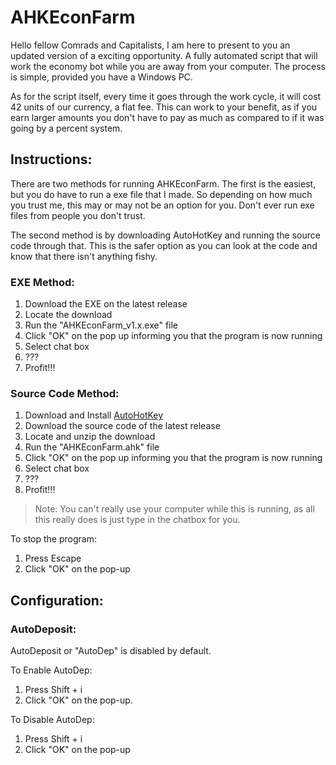 # AHKEconFarm
 
Hello fellow Comrads and Capitalists, I am here to present to you an updated version of a exciting opportunity. A fully automated script that will work the economy bot while you are away from your computer. The process is simple, provided you have a Windows PC.

As for the script itself, every time it goes through the work cycle, it will cost 42 units of our currency, a flat fee. This can work to your benefit, as if you earn larger amounts you don't have to pay as much as compared to if it was going by a percent system.


## Instructions:
There are two methods for running AHKEconFarm. The first is the easiest, but you do have to run a exe file that I made. So depending on how much you trust me, this may or may not be an option for you. Don't ever run exe files from people you don't trust.

The second method is by downloading AutoHotKey and running the source code through that. This is the safer option as you can look at the code and know that there isn't anything fishy.

### EXE Method:
 1. Download the EXE on the latest release
 2. Locate the download
 3. Run the "AHKEconFarm_v1.x.exe" file
 4. Click "OK" on the pop up informing you that the program is now running
 5. Select chat box
 6. ???
 7. Profit!!!


### Source Code Method:
 1. Download and Install [AutoHotKey](https://www.autohotkey.com/)
 2. Download the source code of the latest release
 3. Locate and unzip the download
 4. Run the "AHKEconFarm.ahk" file
 5. Click "OK" on the pop up informing you that the program is now running
 6. Select chat box
 7. ???
 8. Profit!!!
> Note: You can't really use your computer while this is running, as all this really does is just type in the chatbox for you.

To stop the program:
 1. Press Escape
 2. Click "OK" on the pop-up


## Configuration:
### AutoDeposit:
AutoDeposit or "AutoDep" is disabled by default.

To Enable AutoDep:
 1. Press Shift + i
 2. Click "OK" on the pop-up.

To Disable AutoDep:
 1. Press Shift + i
 2. Click "OK" on the pop-up
